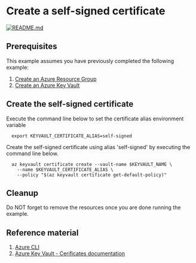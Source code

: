 
# Create a self-signed certificate

[![README.md](https://github.com/Azure-Samples/java-on-azure-examples/actions/workflows/keyvault_create-self-signed-certificate_README_md.yml/badge.svg)](https://github.com/Azure-Samples/java-on-azure-examples/actions/workflows/keyvault_create-self-signed-certificate_README_md.yml)

## Prerequisites

This example assumes you have previously completed the following example:

1. [Create an Azure Resource Group](../../general/group/create/README.md)
1. [Create an Azure Key Vault](../create/README.md)

<!-- workflow.cron(0 3 * * 2) -->
<!-- workflow.include(../create/README.md) -->

## Create the self-signed certificate

Execute the command line below to set the certificate alias environment variable

```shell
  export KEYVAULT_CERTIFICATE_ALIAS=self-signed
```

Create the self-signed certificate using alias 'self-signed' by executing the
command line below.

```shell
  az keyvault certificate create --vault-name $KEYVAULT_NAME \
    --name $KEYVAULT_CERTIFICATE_ALIAS \
    --policy "$(az keyvault certificate get-default-policy)"
```

## Cleanup

Do NOT forget to remove the resources once you are done running the example.

<!-- workflow.directOnly()

  sleep 60
  export RESULT=$(az keyvault certificate show --vault-name $KEYVAULT_NAME --name $KEYVAULT_CERTIFICATE_ALIAS --output tsv --query attributes.enabled)
  az group delete --name $RESOURCE_GROUP --yes || true
  if [[ "$RESULT" != true ]]; then
    echo 'Certificate was not provisioned'
    exit 1
  fi

  -->

## Reference material

1. [Azure CLI](https://docs.microsoft.com/cli/azure/keyvault/certificate)
1. [Azure Key Vault - Cerificates documentation](https://docs.microsoft.com/azure/key-vault/certificates/README.md)
